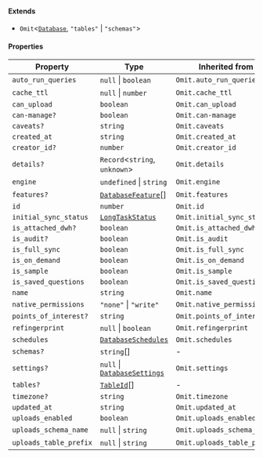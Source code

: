 #### Extends

* `Omit`<[`Database`](Database.md), `"tables"` | `"schemas"`>

#### Properties

| Property                                                 | Type                                                | Inherited from              |
| -------------------------------------------------------- | --------------------------------------------------- | --------------------------- |
| <a id="auto_run_queries"></a> `auto_run_queries`         | `null` \| `boolean`                                 | `Omit.auto_run_queries`     |
| <a id="cache_ttl"></a> `cache_ttl`                       | `null` \| `number`                                  | `Omit.cache_ttl`            |
| <a id="can_upload"></a> `can_upload`                     | `boolean`                                           | `Omit.can_upload`           |
| <a id="can-manage"></a> `can-manage?`                    | `boolean`                                           | `Omit.can-manage`           |
| <a id="caveats"></a> `caveats?`                          | `string`                                            | `Omit.caveats`              |
| <a id="created_at"></a> `created_at`                     | `string`                                            | `Omit.created_at`           |
| <a id="creator_id"></a> `creator_id?`                    | `number`                                            | `Omit.creator_id`           |
| <a id="details"></a> `details?`                          | `Record`<`string`, `unknown`>                       | `Omit.details`              |
| <a id="engine"></a> `engine`                             | `undefined` \| `string`                             | `Omit.engine`               |
| <a id="features"></a> `features?`                        | [`DatabaseFeature`](DatabaseFeature.md)\[]          | `Omit.features`             |
| <a id="id"></a> `id`                                     | `number`                                            | `Omit.id`                   |
| <a id="initial_sync_status"></a> `initial_sync_status`   | [`LongTaskStatus`](LongTaskStatus.md)               | `Omit.initial_sync_status`  |
| <a id="is_attached_dwh"></a> `is_attached_dwh?`          | `boolean`                                           | `Omit.is_attached_dwh`      |
| <a id="is_audit"></a> `is_audit?`                        | `boolean`                                           | `Omit.is_audit`             |
| <a id="is_full_sync"></a> `is_full_sync`                 | `boolean`                                           | `Omit.is_full_sync`         |
| <a id="is_on_demand"></a> `is_on_demand`                 | `boolean`                                           | `Omit.is_on_demand`         |
| <a id="is_sample"></a> `is_sample`                       | `boolean`                                           | `Omit.is_sample`            |
| <a id="is_saved_questions"></a> `is_saved_questions`     | `boolean`                                           | `Omit.is_saved_questions`   |
| <a id="name"></a> `name`                                 | `string`                                            | `Omit.name`                 |
| <a id="native_permissions"></a> `native_permissions`     | `"none"` \| `"write"`                               | `Omit.native_permissions`   |
| <a id="points_of_interest"></a> `points_of_interest?`    | `string`                                            | `Omit.points_of_interest`   |
| <a id="refingerprint"></a> `refingerprint`               | `null` \| `boolean`                                 | `Omit.refingerprint`        |
| <a id="schedules"></a> `schedules`                       | [`DatabaseSchedules`](DatabaseSchedules.md)         | `Omit.schedules`            |
| <a id="schemas"></a> `schemas?`                          | `string`\[]                                         | -                           |
| <a id="settings"></a> `settings?`                        | `null` \| [`DatabaseSettings`](DatabaseSettings.md) | `Omit.settings`             |
| <a id="tables"></a> `tables?`                            | [`TableId`](TableId.md)\[]                          | -                           |
| <a id="timezone"></a> `timezone?`                        | `string`                                            | `Omit.timezone`             |
| <a id="updated_at"></a> `updated_at`                     | `string`                                            | `Omit.updated_at`           |
| <a id="uploads_enabled"></a> `uploads_enabled`           | `boolean`                                           | `Omit.uploads_enabled`      |
| <a id="uploads_schema_name"></a> `uploads_schema_name`   | `null` \| `string`                                  | `Omit.uploads_schema_name`  |
| <a id="uploads_table_prefix"></a> `uploads_table_prefix` | `null` \| `string`                                  | `Omit.uploads_table_prefix` |

